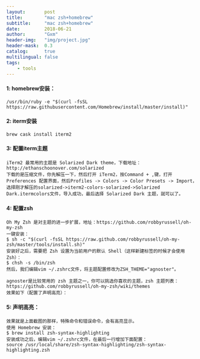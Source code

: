 ```yaml
---
layout:       post
title:        "mac zsh+homebrew"
subtitle:     "mac zsh+homebrew"
date:         2018-06-21
author:       "Gxm"
header-img:   "img/project.jpg"
header-mask:  0.3
catalog:      true
multilingual: false
tags:
    - tools
---
```


#### 1: homebrew安装：
	/usr/bin/ruby -e "$(curl -fsSL https://raw.githubusercontent.com/Homebrew/install/master/install)"

#### 2: iterm安装
	brew cask install iterm2
	
#### 3: 配置iterm主题
	iTerm2 最常用的主题是 Solarized Dark theme，下载地址：http://ethanschoonover.com/solarized
	下载的是压缩文件，你先解压一下，然后打开 iTerm2，按Command + ,键，打开 Preferences 配置界面，然后Profiles -> Colors -> Color Presets -> Import，选择刚才解压的solarized->iterm2-colors-solarized->Solarized Dark.itermcolors文件，导入成功，最后选择 Solarized Dark 主题，就可以了。
	
#### 4: 配置zsh
	Oh My Zsh 是对主题的进一步扩展，地址：https://github.com/robbyrussell/oh-my-zsh
	一键安装：
	$ sh -c "$(curl -fsSL https://raw.github.com/robbyrussell/oh-my-zsh/master/tools/install.sh)"
	安装好之后，需要把 Zsh 设置为当前用户的默认 Shell（这样新建标签的时候才会使用 Zsh）：
	$ chsh -s /bin/zsh
	然后，我们编辑vim ~/.zshrc文件，将主题配置修改为ZSH_THEME="agnoster"。
	
	agnoster是比较常用的 zsh 主题之一，你可以挑选你喜欢的主题，zsh 主题列表：https://github.com/robbyrussell/oh-my-zsh/wiki/themes
	效果如下（配置了声明高亮）：
	
#### 5: 声明高亮：
	效果就是上面截图的那样，特殊命令和错误命令，会有高亮显示。
	使用 Homebrew 安装：
	$ brew install zsh-syntax-highlighting
	安装成功之后，编辑vim ~/.zshrc文件，在最后一行增加下面配置：
	source /usr/local/share/zsh-syntax-highlighting/zsh-syntax-highlighting.zsh
	
